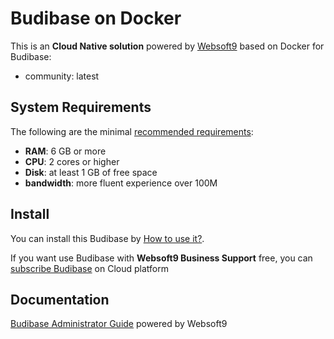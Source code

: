 # Budibase on Docker  

This is an **Cloud Native solution** powered by [Websoft9](https://www.websoft9.com) based on Docker for Budibase:

 - community:  latest


## System Requirements

The following are the minimal [recommended requirements](https://github.com/Budibase/budibase/tree/develop/hosting):

* **RAM**: 6 GB or more
* **CPU**: 2 cores or higher
* **Disk**: at least 1 GB of free space
* **bandwidth**: more fluent experience over 100M  

## Install

You can install this Budibase by [How to use it?](https://github.com/Websoft9/docker-library#how-to-use-it).   

If you want use Budibase with **Websoft9 Business Support** free, you can [subscribe Budibase](https://www.websoft9.com/apps) on Cloud platform

## Documentation

[Budibase Administrator Guide](https://support.websoft9.com/docs/budibase) powered by Websoft9
